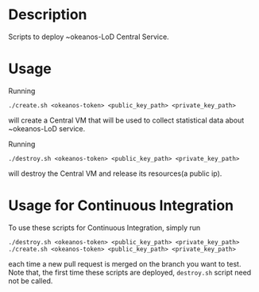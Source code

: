 # Description
Scripts to deploy ~okeanos-LoD Central Service.


# Usage
Running

```
./create.sh <okeanos-token> <public_key_path> <private_key_path>
```

will create a Central VM that will be used to collect statistical data about ~okeanos-LoD service.

Running

```
./destroy.sh <okeanos-token> <public_key_path> <private_key_path>
```

will destroy the Central VM and release its resources(a public ip).


# Usage for Continuous Integration
To use these scripts for Continuous Integration, simply run

```
./destroy.sh <okeanos-token> <public_key_path> <private_key_path>
./create.sh <okeanos-token> <public_key_path> <private_key_path>
```

each time a new pull request is merged on the branch you want to test. Note that, the first time 
these scripts are deployed, `destroy.sh` script need not be called.

